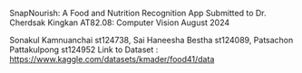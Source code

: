 SnapNourish: A Food and Nutrition Recognition App
Submitted to Dr. Cherdsak Kingkan
AT82.08: Computer Vision August 2024


Sonakul Kamnuanchai st124738, Sai Haneesha Bestha st124089, Patsachon Pattakulpong st124952
Link to Dataset : https://www.kaggle.com/datasets/kmader/food41/data
